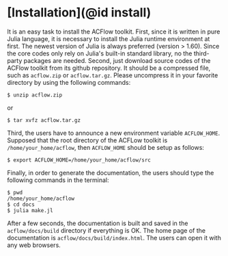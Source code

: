 # [Installation](@id install)

It is an easy task to install the ACFlow toolkit. First, since it is written in pure Julia language, it is necessary to install the Julia runtime environment at first. The newest version of Julia is always preferred (version > 1.60). Since the core codes only rely on Julia's built-in standard library, no the third-party packages are needed. Second, just download source codes of the ACFlow toolkit from its github repository. It should be a compressed file, such as `acflow.zip` or `acflow.tar.gz`. Please uncompress it in your favorite directory by using the following commands:

```shell
$ unzip acflow.zip
```
or

```shell
$ tar xvfz acflow.tar.gz
```

Third, the users have to announce a new environment variable `ACFLOW_HOME`. Supposed that the root directory of the ACFLow toolkit is `/home/your_home/acflow`, then `ACFLOW_HOME` should be setup as follows:

```shell
$ export ACFLOW_HOME=/home/your_home/acflow/src
```

Finally, in order to generate the documentation, the users should type the following commands in the terminal:

```shell
$ pwd
/home/your_home/acflow
$ cd docs
$ julia make.jl
```

After a few seconds, the documentation is built and saved in the `acflow/docs/build` directory if everything is OK. The home page of the documentation is `acflow/docs/build/index.html`. The users can open it with any web browsers.